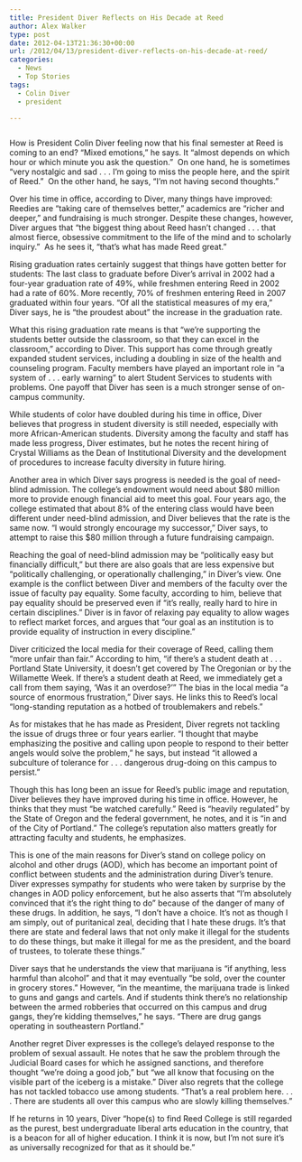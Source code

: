 ```yaml
---
title: President Diver Reflects on His Decade at Reed
author: Alex Walker
type: post
date: 2012-04-13T21:36:30+00:00
url: /2012/04/13/president-diver-reflects-on-his-decade-at-reed/
categories:
  - News
  - Top Stories
tags:
  - Colin Diver
  - president

---
```

<a href="http://www.reedquest.org/2012/04/president-diver-reflects-on-his-decade-at-reed/colindiver-2/" rel="attachment wp-att-1497"><img class="alignnone size-full wp-image-1497" title="President Diver" src="https://i1.wp.com/www.reedquest.org/wp-content/uploads/2012/04/ColinDiver.jpg?resize=770%2C430" alt="" data-recalc-dims="1" /></a>

How is President Colin Diver feeling now that his final semester at Reed is coming to an end? “Mixed emotions,” he says. It “almost depends on which hour or which minute you ask the question.”  On one hand, he is sometimes “very nostalgic and sad . . . I’m going to miss the people here, and the spirit of Reed.”  On the other hand, he says, “I’m not having second thoughts.”

Over his time in office, according to Diver, many things have improved: Reedies are “taking care of themselves better,” academics are “richer and deeper,” and fundraising is much stronger. Despite these changes, however, Diver argues that “the biggest thing about Reed hasn’t changed . . . that almost fierce, obsessive commitment to the life of the mind and to scholarly inquiry.”  As he sees it, “that’s what has made Reed great.”

Rising graduation rates certainly suggest that things have gotten better for students: The last class to graduate before Diver’s arrival in 2002 had a four-year graduation rate of 49%, while freshmen entering Reed in 2002 had a rate of 60%. More recently, 70% of freshmen entering Reed in 2007 graduated within four years. “Of all the statistical measures of my era,” Diver says, he is “the proudest about” the increase in the graduation rate.

What this rising graduation rate means is that “we’re supporting the students better outside the classroom, so that they can excel in the classroom,” according to Diver. This support has come through greatly expanded student services, including a doubling in size of the health and counseling program. Faculty members have played an important role in “a system of . . . early warning” to alert Student Services to students with problems. One payoff that Diver has seen is a much stronger sense of on-campus community.

While students of color have doubled during his time in office, Diver believes that progress in student diversity is still needed, especially with more African-American students. Diversity among the faculty and staff has made less progress, Diver estimates, but he notes the recent hiring of Crystal Williams as the Dean of Institutional Diversity and the development of procedures to increase faculty diversity in future hiring.

Another area in which Diver says progress is needed is the goal of need-blind admission. The college’s endowment would need about $80 million more to provide enough financial aid to meet this goal. Four years ago, the college estimated that about 8% of the entering class would have been different under need-blind admission, and Diver believes that the rate is the same now. “I would strongly encourage my successor,” Diver says, to attempt to raise this $80 million through a future fundraising campaign.

Reaching the goal of need-blind admission may be “politically easy but financially difficult,” but there are also goals that are less expensive but “politically challenging, or operationally challenging,” in Diver’s view. One example is the conflict between Diver and members of the faculty over the issue of faculty pay equality. Some faculty, according to him, believe that pay equality should be preserved even if “it’s really, really hard to hire in certain disciplines.” Diver is in favor of relaxing pay equality to allow wages to reflect market forces, and argues that “our goal as an institution is to provide equality of instruction in every discipline.”

Diver criticized the local media for their coverage of Reed, calling them “more unfair than fair.” According to him, “if there’s a student death at . . . Portland State University, it doesn’t get covered by The Oregonian or by the Willamette Week. If there’s a student death at Reed, we immediately get a call from them saying, ‘Was it an overdose?’” The bias in the local media “a source of enormous frustration,” Diver says. He links this to Reed’s local “long-standing reputation as a hotbed of troublemakers and rebels.”

As for mistakes that he has made as President, Diver regrets not tackling the issue of drugs three or four years earlier. “I thought that maybe emphasizing the positive and calling upon people to respond to their better angels would solve the problem,” he says, but instead “it allowed a subculture of tolerance for . . . dangerous drug-doing on this campus to persist.&#8221;

Though this has long been an issue for Reed’s public image and reputation, Diver believes they have improved during his time in office. However, he thinks that they must “be watched carefully.” Reed is “heavily regulated” by the State of Oregon and the federal government, he notes, and it is “in and of the City of Portland.” The college’s reputation also matters greatly for attracting faculty and students, he emphasizes.

This is one of the main reasons for Diver&#8217;s stand on college policy on alcohol and other drugs (AOD), which has become an important point of conflict between students and the administration during Diver&#8217;s tenure. Diver expresses sympathy for students who were taken by surprise by the changes in AOD policy enforcement, but he also asserts that “I’m absolutely convinced that it’s the right thing to do” because of the danger of many of these drugs. In addition, he says, “I don’t have a choice. It’s not as though I am simply, out of puritanical zeal, deciding that I hate these drugs. It’s that there are state and federal laws that not only make it illegal for the students to do these things, but make it illegal for me as the president, and the board of trustees, to tolerate these things.”

Diver says that he understands the view that marijuana is “if anything, less harmful than alcohol” and that it may eventually “be sold, over the counter in grocery stores.” However, “in the meantime, the marijuana trade is linked to guns and gangs and cartels. And if students think there’s no relationship between the armed robberies that occurred on this campus and drug gangs, they’re kidding themselves,” he says. “There are drug gangs operating in southeastern Portland.”

Another regret Diver expresses is the college’s delayed response to the problem of sexual assault. He notes that he saw the problem through the Judicial Board cases for which he assigned sanctions, and therefore thought “we’re doing a good job,” but “we all know that focusing on the visible part of the iceberg is a mistake.” Diver also regrets that the college has not tackled tobacco use among students. “That’s a real problem here. . . . There are students all over this campus who are slowly killing themselves.”

If he returns in 10 years, Diver “hope(s) to find Reed College is still regarded as the purest, best undergraduate liberal arts education in the country, that is a beacon for all of higher education. I think it is now, but I’m not sure it’s as universally recognized for that as it should be.”